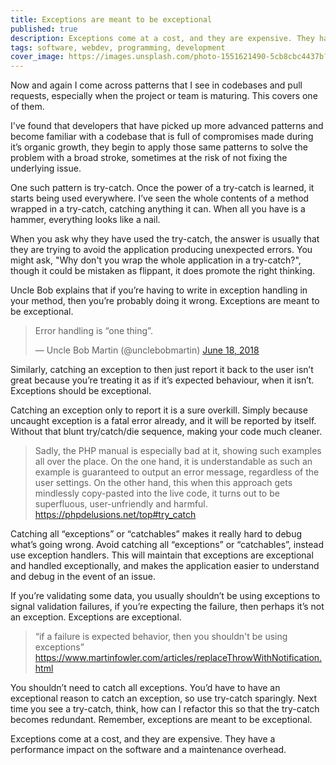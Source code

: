 ```yaml
---
title: Exceptions are meant to be exceptional
published: true
description: Exceptions come at a cost, and they are expensive. They have a performance impact on the software and a maintenance overhead.
tags: software, webdev, programming, development
cover_image: https://images.unsplash.com/photo-1551621490-5cb8cbc4437b?ixlib=rb-1.2.1&ixid=eyJhcHBfaWQiOjEyMDd9&auto=format&fit=crop&w=934&q=80
---
```


Now and again I come across patterns that I see in codebases and pull requests, especially when the project or team is maturing. This covers one of them.

I've found that developers that have picked up more advanced patterns and become familiar with a codebase that is full of compromises made during it’s organic growth, they begin to apply those same patterns to solve the problem with a broad stroke, sometimes at the risk of not fixing the underlying issue.

One such pattern is try-catch. Once the power of a try-catch is learned, it starts being used everywhere. I’ve seen the whole contents of a method wrapped in a try-catch, catching anything it can. When all you have is a hammer, everything looks like a nail.

<!--more-->

When you ask why they have used the try-catch, the answer is usually that they are trying to avoid the application producing unexpected errors. You might ask, "Why don't you wrap the whole application in a try-catch?", though it could be mistaken as flippant, it does promote the right thinking.

Uncle Bob explains that if you’re having to write in exception handling in your method, then you’re probably doing it wrong. Exceptions are meant to be exceptional.

<blockquote class="twitter-tweet"><p lang="en" dir="ltr">Error handling is “one thing”.</p>&mdash; Uncle Bob Martin (@unclebobmartin) <a href="https://twitter.com/unclebobmartin/status/1008802898044649473?ref_src=twsrc%5Etfw">June 18, 2018</a></blockquote> <script async src="https://platform.twitter.com/widgets.js" charset="utf-8"></script>

Similarly, catching an exception to then just report it back to the user isn’t great because you’re treating it as if it’s expected behaviour, when it isn’t. Exceptions should be exceptional.

Catching an exception only to report it is a sure overkill. Simply because uncaught exception is a fatal error already, and it will be reported by itself. Without that blunt try/catch/die sequence, making your code much cleaner.

> Sadly, the PHP manual is especially bad at it, showing such examples all over the place. On the one hand, it is understandable as such an example is guaranteed to output an error message, regardless of the user settings. On the other hand, this when this approach gets mindlessly copy-pasted into the live code, it turns out to be superfluous, user-unfriendly and harmful.
> https://phpdelusions.net/top#try_catch

Catching all “exceptions” or “catchables” makes it really hard to debug what’s going wrong. Avoid catching all “exceptions” or “catchables”, instead use exception handlers. This will maintain that exceptions are exceptional and handled exceptionally, and makes the application easier to understand and debug in the event of an issue.

If you’re validating some data, you usually shouldn’t be using exceptions to signal validation failures, if you’re expecting the failure, then perhaps it’s not an exception. Exceptions are exceptional.

> “if a failure is expected behavior, then you shouldn't be using exceptions”
> https://www.martinfowler.com/articles/replaceThrowWithNotification.html

You shouldn’t need to catch all exceptions. You’d have to have an exceptional reason to catch an exception, so use try-catch sparingly. Next time you see a try-catch, think, how can I refactor this so that the try-catch becomes redundant. Remember, exceptions are meant to be exceptional.

Exceptions come at a cost, and they are expensive. They have a performance impact on the software and a maintenance overhead.
